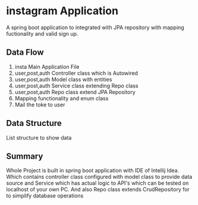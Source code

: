 
# instagram Application

A spring boot application to integrated with JPA repository with mapping fuctionality and valid sign up.


## Data Flow

1. insta Main Application File
2. user,post,auth Controller class which is Autowired
3. user,post,auth Model class with entities
4. user,post,auth Service class extending Repo class
5. user,post,auth Repo class extend JPA Repository 
6. Mapping functionality and enum class
7. Mail the toke to user

## Data Structure

List structure to show data

## Summary

Whole Project is built in spring boot application with IDE of Intellij Idea. Which contains controller class configured with model class to provide data source and Service which has actual logic to API's which can be tested on localhost of your own PC.
And also Repo class extends CrudRepository for to simplify database operations
